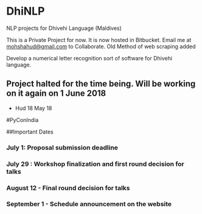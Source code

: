 # DhiNLP
NLP projects for Dhivehi Language (Maldives)



This is a Private Project for now. It is now hosted in Bitbucket. Email me at mohshahud@gmail.com to Collaborate.
Old Method of web scraping added

Develop a numerical letter recognition sort of software for Dhivehi language.

## Project halted for the time being. Will be working on it again on 1 June 2018

- Hud 18 May 18

#PyConIndia

##Important Dates

### July 1: Proposal submission deadline
### July 29 : Workshop finalization and first round decision for talks
### August 12 - Final round decision for talks
### September 1 - Schedule announcement on the website

